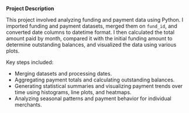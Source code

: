 **Project Description**

This project involved analyzing funding and payment data using Python. I imported funding and payment datasets, merged them on `fund_id`, and converted date columns to datetime format. I then calculated the total amount paid by month, compared it with the initial funding amount to determine outstanding balances, and visualized the data using various plots.

Key steps included:
- Merging datasets and processing dates.
- Aggregating payment totals and calculating outstanding balances.
- Generating statistical summaries and visualizing payment trends over time using histograms, line plots, and heatmaps.
- Analyzing seasonal patterns and payment behavior for individual merchants.
